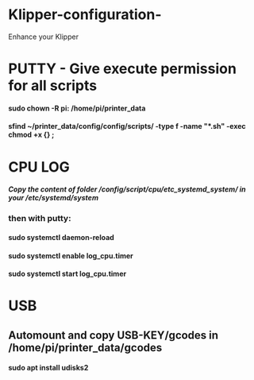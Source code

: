 # Klipper-configuration-
Enhance your Klipper

# PUTTY - Give execute permission for all scripts

#### sudo chown -R pi: /home/pi/printer_data
#### sfind ~/printer_data/config/config/scripts/ -type f -name "*.sh" -exec chmod +x {} \;



# CPU LOG
##### Copy the content of folder /config/script/cpu/etc_systemd_system/ in your /etc/systemd/system

### then with putty:

#### sudo systemctl daemon-reload 
#### sudo systemctl enable log_cpu.timer
#### sudo systemctl start log_cpu.timer


#  USB
## Automount and copy USB-KEY/gcodes in /home/pi/printer_data/gcodes

#### sudo apt install udisks2
